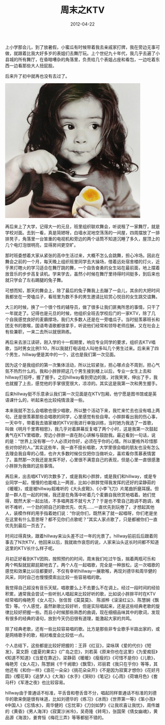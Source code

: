 ﻿---
title: "周末之KTV"
date: 2012-04-22
categories: 
  - "essay"
tags: 
  - "ktv"
  - "周末"
  - "日记"
  - "舞厅"
---

上小学那会儿，到了放暑假，小蜜瓜有时候带着我去亲戚家打牌，我在旁边无事可做，就跟着比我大好多岁的表姐们去舞厅玩。上个世纪九十年代，我几乎去遍了小县城的所有舞厅，在昏暗嘈杂的角落里，负责给几个表姐占座和看包，一边吃着东西一边看那些大人扭屁股。

后来升了初中就再也没有去过了。

![77e78fa4jw1dryy45xt9hj](/images/6968682748_78ce9513c9_z.jpg)

再后来上了大学，记得大一的元旦，班里组织联欢舞会，听说租了一家舞厅，就是学校对面。去到一看，真是简陋呀，白墙水泥地空荡荡的一间屋，四周摆放了一排排凳子，角落里一台笨重的电视机和旁边的两个话筒不知道沉睡了多久，屋顶上的几个电灯泡很明亮，显得房间更空旷。

那时班委想着大家从紧张的高中生活过来，大概不怎么会跳舞，担心冷场。因此在舞会之前的一个月，每天晚上组织班里同学去大操场，借着远处宿舍楼的灯火，近乎黑灯瞎火的学习适合在舞厅跳的舞，一个自告奋勇的女生站在最前面，地上摆着放音乐的步步高复读机。学来学去，虽然小时候在舞厅里待得时间挺多，到后来也就只学会了左右踢腿的兔子舞。

可想而知，那天的舞会上，除了最后的兔子舞我上去蹦了一会儿，其余的大把时间我都坐在一旁嗑瓜子，看班里为数不多的男生邀请比较赏心悦目的女生跳交谊舞。

大三的时候，换了一个很个性的辅导员，做了很多让我们匪夷所思的事情，只干了一年就走了。记得也是元旦的时候，他组织全班去学校后门的一家KTV，除了几个自我感觉良好的麦霸撑场，我们大多数人还是在一旁嗑瓜子。当时挺羡慕班长和团支书的歌喉，国语粤语歌都很拿手，听说他们经常和领导老师应酬，又在社会上有些兼职，一来二去所以就很熟练。

再后来去浙江读研，刚入学的十一假期里，响应专业同学的要求，组织去KTV唱歌，当时男女比例1:10，所以我就打电话给人叫他多叫几个男生过来。后来来了四个男生，hillway便是其中的一个，这也是我们第一次见面。

因为这个是我组织的第一次集体活动，所以比较紧张，担心哪点会不周到，担心气氛不热烈什么的。我和小胖胖把这几个男生接到楼上以后，专业一女生上去和hillway打招呼，握了握手。之后hillway看到旁边的我，对我笑笑，伸出了手，我也就握了上去，感觉他的手掌很宽很大，凉凉的。其实这是我第一次和男生握手。

后来hillway挺不乐意承认我们第一次见面是在KTV包厢，他宁愿是图书馆或是英语课什么的，听起来也比较纯情浪漫一些。

本来我就不怎么会唱歌也很少唱歌，所以整个活动下来，我忙来忙去也没有唱上两句。还是很羡慕那些会唱歌的同学，心里感觉有些自卑。小胖胖看出我的伤心事，一天中午，带着我去骆家塘的KTV对我进行单独训练，当时她为我选了一首歌，叫做《明月千里寄相思》，我几乎对着屏幕反复唱了两个小时，这是我第一次鼓起勇气在KTV里唱歌，旁边小胖胖一直在耐心讲解与鼓励我。最近看到一句话，说的是：“世界上没有哪一个人必须对你好，必须在乎你的心情。所以要格外珍惜那些对你好的人。”其实这些年，我一直不擅长唱歌，大学里很会唱的朋友也没有怎么去理会我自卑的心情，也许大多数时候仅仅把你当做听众，喜欢看你羡慕表情罢了。虽然那一次我还是发挥不好，心里很不满意自己的表现，但是心里一直很感激小胖胖为我做的这些事情。

再后来，出去唱KTV的次数多了，或是我和小胖胖，或是我们和hillway，或是专业同学一起，慢慢的也能唱上一两首，比如小胖胖觉得我发挥的还好的梁静茹的《暖暖》，或是被hillway超难听的《大头皮鞋》、《小李飞刀》片尾曲折磨耳膜。但是一群人在一起的时候，我还是在角落中听着几个麦霸自我欣赏地唱着。她们觉得，既然大家一起出钱，不多唱两首不就亏大了？于是也不管自己跑调不跑调，难听不难听，一个劲的把自己的歌优先、优先……一直优先到玩倦了，才想起其他人，装模作样的用手指着她们说：“你说你们，既然来了就一起唱呀，你们老是坐在这里有什么意思呀？都不见你们点歌呢？”其实人家点歌了，只是都被你们一直优先到最后一页去了。

时间过得真快，跟着hillway来汕头差不过一年的光景了。hillway前前后后跟着同事去了N次KTV，他回来以后，我就故作哀怨的说，人家来汕头这长时间都不知道这里的KTV长什么样子呢。

月初正好看到KTV团购，按照预约的时间，周末我们吃过午饭，揣着两瓶可乐和两个鸭梨就屁颠屁颠地去了。两个人在一起唱歌，完全是一种放松，这一次唱歌的感觉和效果比以往都要好，不仅有幸听hillway一展歌喉，再现刘德华和周华健的风采，同时自己也慢慢摸索出比较一些容易唱的歌。

我觉得自己超没有音乐天赋，唱歌要么上不去要么不在调上。经过一段时间的经验积累，通常我会尝试一些听别人唱起来比较好听的歌，比如说小胖胖平时在KTV经常唱的梅艳芳《女人花》、张信哲《莫莫莫》、 陈淑桦《滚滚红尘》、陈慧娴《飘雪》等。个人感觉，虽然新歌比较好听，但是实际唱起来，还是这些经典老歌的旋律比较好把握一些。而且小时候那些熟悉的曲调，现在细细品味其中的歌词，发现有很多的经典的语句，放到今天仍旧很有道理，能激起大家的共鸣。

除了经典老歌，还有一些比较容易唱的歌。比方是那些非专业歌手半路出家的，或是网络歌手的歌，相对难度会比较低一点。

个人总结下，这些都是比较好把握的：王菲《红豆》，梁咏琪《爱的代价》《短发》，莫文蔚《盛夏的果实》《广岛之恋》，刘若英《原来你也在这里》《为爱痴狂》《知道不知道》《当爱在靠近》，梁静茹《暖暖》《瘦瘦的》《可惜不是你》《儿歌》，梅艳芳《女人花》，陈慧娴《千千阙歌》《飘雪》，邓丽君《我只在乎你》等等，其他还有《和你一样》《浪花一朵朵》《挑花朵朵开》《不是因为寂寞才想你》《花好月圆》《樱花草》《追梦人》《大海》《水手》《哭砂》《笔记》《心雨》《荷塘月色》《套马杆》《军港之夜》也比较容易。

hillway由于普通话不标准，平舌音和卷舌音不分，唱起同样普通话不标准的刘德华的歌来倒是很有味道，比如刘德华的《练习》《冰雨》《世界第一等》《笨小孩》《中国人》《忘情水》，周华健的《忘忧草》《刀剑如梦》《让我欢喜让我忧》，周传雄的《黄昏》《男人海洋》《寂寞沙洲冷》，吴奇隆《转弯》，张国荣《倩女幽魂》，黄品源《海浪》，姜育恒《梅花三弄》等等都挺不错的。
